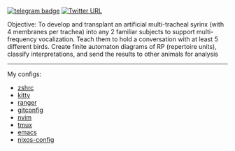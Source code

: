 [![telegram badge](https://img.shields.io/badge/%40vyorkin-telegram-%23fff)](https://t.me/vyorkin)
[![Twitter URL](https://img.shields.io/twitter/url?label=%40yorkin&url=https%3A%2F%2Ftwitter.com%2Fyorkin)](https://twitter.com/yorkin)

Objective: To develop and transplant an artificial multi-tracheal syrinx (with 4 membranes per trachea) into any 2 familiar subjects to support multi-frequency vocalization. Teach them to hold a conversation with at least 5 different birds. Create finite automaton diagrams of RP (repertoire units), classify interpretations, and send the results to other animals for analysis

---

My configs:

* [zshrc](https://github.com/vyorkin/zshrc)
* [kitty](https://github.com/vyorkin/kitty)
* [ranger](https://github.com/vyorkin/ranger)
* [gitconfig](https://github.com/vyorkin/gitconfig)
* [nvim](https://github.com/vyorkin/nvim)
* [tmux](https://github.com/vyorkin/tmux.conf)
* [emacs](https://github.com/vyorkin/emacs.d)
* [nixos-config](https://github.com/vyorkin/nixos-config)
